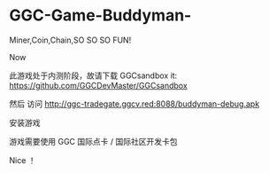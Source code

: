 # GGC-Game-Buddyman-
Miner,Coin,Chain,SO SO SO FUN!

Now

此游戏处于内测阶段，故请下载 GGCsandbox it: https://github.com/GGCDevMaster/GGCsandbox

然后 访问 http://ggc-tradegate.ggcv.red:8088/buddyman-debug.apk

安装游戏

游戏需要使用 GGC 国际点卡 / 国际社区开发卡包

Nice ！
